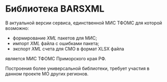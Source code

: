 # Библиотека BARSXML

В актуальной версии сервиса, единственной МИС ТФОМС для которой возможно:

- формирование _XML_ пакетов для МИС;
- импорт _XML_ файла с ошибками пакета;
- экспорт _XML_ счета для СМО в формат XLSX файла

является МИС ТФОМС Приморского края РФ.

Построения более универсальной библиотеки, требует участия в данном проекте МО других
регионов.
